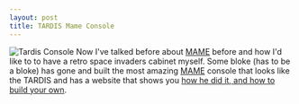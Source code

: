 ```yaml
--- 
layout: post
title: TARDIS Mame Console
---
```

![Tardis Console](http://www.asciimation.co.nz/tardis/consolesetup.jpg)
Now I've talked before about [MAME](http://en.wikipedia.org/wiki/MAME) before and how I'd like to to have a retro space invaders cabinet myself. Some bloke (has to be a bloke) has gone and built the most amazing [MAME](http://en.wikipedia.org/wiki/MAME) console that looks like the TARDIS and has a website that shows you [how he did it, and how to build your own](http://www.asciimation.co.nz/tardis/). 
